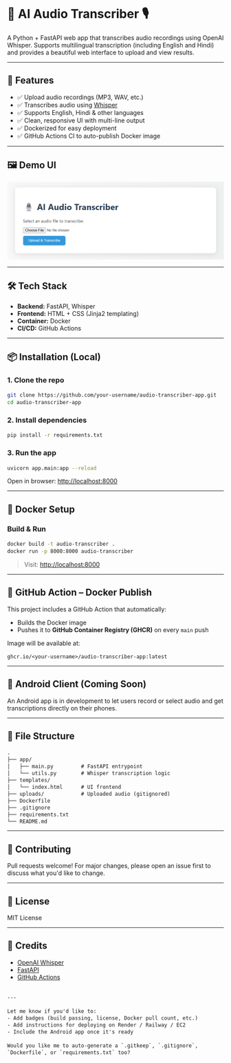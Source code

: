# 🧠 AI Audio Transcriber 🎙️

A Python + FastAPI web app that transcribes audio recordings using OpenAI Whisper. Supports multilingual transcription (including English and Hindi) and provides a beautiful web interface to upload and view results.

---

## 🚀 Features

- ✅ Upload audio recordings (MP3, WAV, etc.)
- ✅ Transcribes audio using [Whisper](https://github.com/openai/whisper)
- ✅ Supports English, Hindi & other languages
- ✅ Clean, responsive UI with multi-line output
- ✅ Dockerized for easy deployment
- ✅ GitHub Actions CI to auto-publish Docker image

---

## 🖼️ Demo UI

![Main Screen](screenshots/main_screen.png)

---

## 🛠️ Tech Stack

- **Backend:** FastAPI, Whisper
- **Frontend:** HTML + CSS (Jinja2 templating)
- **Container:** Docker
- **CI/CD:** GitHub Actions

---

## 📦 Installation (Local)

### 1. Clone the repo

```bash
git clone https://github.com/your-username/audio-transcriber-app.git
cd audio-transcriber-app
```

### 2. Install dependencies

```bash
pip install -r requirements.txt
```

### 3. Run the app

```bash
uvicorn app.main:app --reload
```

Open in browser: [http://localhost:8000](http://localhost:8000)

---

## 🐳 Docker Setup

### Build & Run

```bash
docker build -t audio-transcriber .
docker run -p 8000:8000 audio-transcriber
```

> Visit: [http://localhost:8000](http://localhost:8000)

---

## 📡 GitHub Action – Docker Publish

This project includes a GitHub Action that automatically:
- Builds the Docker image
- Pushes it to **GitHub Container Registry (GHCR)** on every `main` push

Image will be available at:

```
ghcr.io/<your-username>/audio-transcriber-app:latest
```

---

## 📱 Android Client (Coming Soon)

An Android app is in development to let users record or select audio and get transcriptions directly on their phones.

---

## 📁 File Structure

```
.
├── app/
│   ├── main.py         # FastAPI entrypoint
│   └── utils.py        # Whisper transcription logic
├── templates/
│   └── index.html      # UI frontend
├── uploads/            # Uploaded audio (gitignored)
├── Dockerfile
├── .gitignore
├── requirements.txt
└── README.md
```

---

## 🤝 Contributing

Pull requests welcome! For major changes, please open an issue first to discuss what you'd like to change.

---

## 📄 License

MIT License

---

## 🙌 Credits

- [OpenAI Whisper](https://github.com/openai/whisper)
- [FastAPI](https://fastapi.tiangolo.com/)
- [GitHub Actions](https://docs.github.com/en/actions)
```

---

Let me know if you'd like to:
- Add badges (build passing, license, Docker pull count, etc.)
- Add instructions for deploying on Render / Railway / EC2
- Include the Android app once it's ready

Would you like me to auto-generate a `.gitkeep`, `.gitignore`, `Dockerfile`, or `requirements.txt` too?